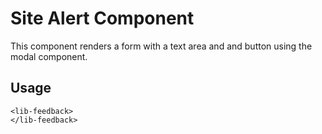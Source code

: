 # Site Alert Component
This component renders a form with a text area and and button using the modal component.

## Usage
```
<lib-feedback>
</lib-feedback>
```